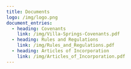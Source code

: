 ```yaml
---
title: Documents
logo: /img/logo.png
document_entries:
  - heading: Covenants
    link: /img/Villa-Springs-Covenants.pdf
  - heading: Rules and Regulations
    link: /img/Rules_and_Regulations.pdf
  - heading: Articles of Incorporation
    link: /img/Articles_of_Incorporation.pdf
---
```

